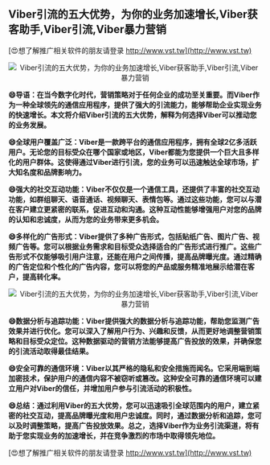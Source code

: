 ## **Viber引流的五大优势，为你的业务加速增长,Viber获客助手,Viber引流,Viber暴力营销**

[😍想了解推广相关软件的朋友请登录 http://www.vst.tw](http://www.vst.tw)

 <center><img src="https://vst.tw/MP4/tuiguang/png/8.png" alt="Viber引流的五大优势，为你的业务加速增长,Viber获客助手,Viber引流,Viber暴力营销"></center>

**😄导语：在当今数字化时代，营销策略对于任何企业的成功至关重要。而Viber作为一种全球领先的通信应用程序，提供了强大的引流能力，能够帮助企业实现业务的快速增长。本文将介绍Viber引流的五大优势，解释为何选择Viber可以推动您的业务发展。**

**😄全球用户覆盖广泛：Viber是一款跨平台的通信应用程序，拥有全球2亿多活跃用户。无论您的目标受众在哪个国家或地区，Viber都能为您提供一个巨大且多样化的用户群体。这使得通过Viber进行引流，您的业务可以迅速触达全球市场，扩大知名度和品牌影响力。**

**😄强大的社交互动功能：Viber不仅仅是一个通信工具，还提供了丰富的社交互动功能，如群组聊天、语音通话、视频聊天、表情包等。通过这些功能，您可以与潜在客户建立更紧密的联系，促进互动和沟通。这种互动性能够增强用户对您的品牌的认知和忠诚度，从而为您的业务带来更多机会。**

**😄多样化的广告形式：Viber提供了多种广告形式，包括贴纸广告、图片广告、视频广告等。您可以根据业务需求和目标受众选择适合的广告形式进行推广。这些广告形式不仅能够吸引用户注意，还能在用户之间传播，提高品牌曝光度。通过精确的广告定位和个性化的广告内容，您可以将您的产品或服务精准地展示给潜在客户，提高转化率。**

 <center><img src="https://vst.tw/MP4/tuiguang/png/8.png" alt="Viber引流的五大优势，为你的业务加速增长,Viber获客助手,Viber引流,Viber暴力营销"></center>

**😄数据分析与追踪功能：Viber提供强大的数据分析与追踪功能，帮助您监测广告效果并进行优化。您可以深入了解用户行为、兴趣和反馈，从而更好地调整营销策略和目标受众定位。这种数据驱动的营销方法能够提高广告投放的效果，并确保您的引流活动取得最佳结果。**

**😄安全可靠的通信环境：Viber以其严格的隐私和安全措施而闻名。它采用端到端加密技术，保护用户的通信内容不被窃听或篡改。这种安全可靠的通信环境可以建立用户对Viber的信任，并增加用户参与引流活动的积极性。**

**😄总结：通过利用Viber的五大优势，您可以迅速吸引全球范围内的用户，建立紧密的社交互动，提高品牌曝光度和用户忠诚度。同时，通过数据分析和追踪，您可以及时调整策略，提高广告投放效果。总之，选择Viber作为业务引流渠道，将有助于您实现业务的加速增长，并在竞争激烈的市场中取得领先地位。**

[😍想了解推广相关软件的朋友请登录 http://www.vst.tw](http://www.vst.tw)



